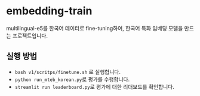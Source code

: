 # embedding-train
multilingual-e5를 한국어 데이터로 fine-tuning하여, 한국어 특화 임베딩 모델을 만드는 프로젝트입니다.
## 실행 방법
- `bash v1/scritps/finetune.sh` 로 실행합니다.
- `python run_mteb_korean.py`로 평가를 수행합니다.
- `streamlit run leaderboard.py`로 평가에 대한 리더보드를 확인합니다. 
